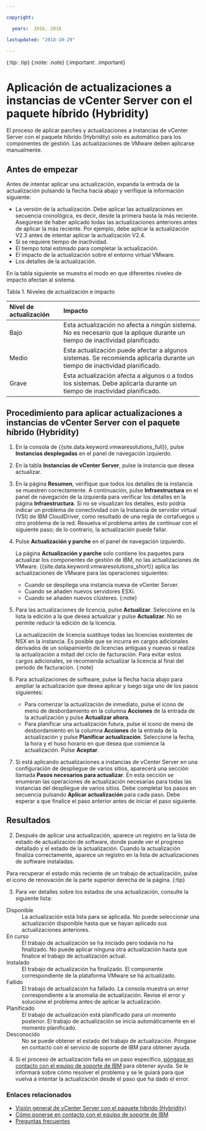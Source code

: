 ```yaml
---

copyright:

  years:  2016, 2018

lastupdated: "2018-10-29"

---
```


{:tip: .tip}
{:note: .note}
{:important: .important}

# Aplicación de actualizaciones a instancias de vCenter Server con el paquete híbrido (Hybridity)

El proceso de aplicar parches y actualizaciones a instancias de vCenter Server con el paquete híbrido (Hybridity) solo es automático para los componentes de gestión. Las actualizaciones de VMware deben aplicarse manualmente.

## Antes de empezar

Antes de intentar aplicar una actualización, expanda la entrada de la actualización pulsando la flecha hacia abajo y verifique la información siguiente:
* La versión de la actualización. Debe aplicar las actualizaciones en secuencia cronológica, es decir, desde la primera hasta la más reciente. Asegúrese de haber aplicado todas las actualizaciones anteriores antes de aplicar la más reciente. Por ejemplo, debe aplicar la actualización V2.3 antes de intentar aplicar la actualización V2.4.
* Si se requiere tiempo de inactividad.
* El tiempo total estimado para completar la actualización.
* El impacto de la actualización sobre el entorno virtual VMware.
* Los detalles de la actualización.

En la tabla siguiente se muestra el modo en que diferentes niveles de impacto afectan al sistema.

Tabla 1. Niveles de actualización e impacto

| Nivel de actualización  | Impacto        |  
|:------------- |:------------- |
| Bajo    | Esta actualización no afecta a ningún sistema. No es necesario que la aplique durante un tiempo de inactividad planificado. |  
| Medio | Esta actualización puede afectar a algunos sistemas. Se recomienda aplicarla durante un tiempo de inactividad planificado. |  
| Grave  | Esta actualización afecta a algunos o a todos los sistemas. Debe aplicarla durante un tiempo de inactividad planificado. |  

## Procedimiento para aplicar actualizaciones a instancias de vCenter Server con el paquete híbrido (Hybridity)

1. En la consola de {{site.data.keyword.vmwaresolutions_full}}, pulse **Instancias desplegadas** en el panel de navegación izquierdo.
2. En la tabla **Instancias de vCenter Server**, pulse la instancia que desea actualizar.
3. En la página **Resumen**, verifique que todos los detalles de la instancia se muestren correctamente. A continuación, pulse **Infraestructura** en el panel de navegación de la izquierda para verificar los detalles en la página **Infraestructura**.
   Si no se visualizan los detalles, esto podría indicar un problema de conectividad con la Instancia de servidor virtual (VSI) de IBM CloudDriver, como resultado de una regla de cortafuegos u otro problema de la red. Resuelva el problema antes de continuar con el siguiente paso; de lo contrario, la actualización puede fallar.
4. Pulse **Actualización y parche** en el panel de navegación izquierdo.

   La página **Actualización y parche** solo contiene los paquetes para actualizar los componentes de gestión de IBM, no las actualizaciones de VMware. {{site.data.keyword.vmwaresolutions_short}} aplica las actualizaciones de VMware para las operaciones siguientes:
   * Cuando se despliega una instancia nueva de vCenter Server.
   * Cuando se añaden nuevos servidores ESXi.
   * Cuando se añaden nuevos clústeres.
   {:note}

5. Para las actualizaciones de licencia, pulse **Actualizar**. Seleccione en la lista la edición a la que desea actualizar y pulse **Actualizar**. No se permite reducir la edición de la licencia.

   La actualización de licencia sustituye todas las licencias existentes de NSX en la instancia. Es posible que se incurra en cargos adicionales derivados de un solapamiento de licencias antiguas y nuevas si realiza la actualización a mitad del ciclo de facturación. Para evitar estos cargos adicionales, se recomienda actualizar la licencia al final del periodo de facturación.
   {:note}

6. Para actualizaciones de software, pulse la flecha hacia abajo para ampliar la actualización que desea aplicar y luego siga uno de los pasos siguientes:
   *  Para comenzar la actualización de inmediato, pulse el icono de menú de desbordamiento en la columna **Acciones** de la entrada de la actualización y pulse **Actualizar ahora**.
   *  Para planificar una actualización futura, pulse el icono de menú de desbordamiento en la columna **Acciones** de la entrada de la actualización y pulse **Planificar actualización**. Seleccione la fecha, la hora y el huso horario en que desea que comience la actualización. Pulse **Aceptar**.
7. Si está aplicando actualizaciones a instancias de vCenter Server en una configuración de despliegue de varios sitios, aparecerá una sección llamada **Pasos necesarios para actualizar**. En esta sección se enumeran las operaciones de actualización necesarias para todas las instancias del despliegue de varios sitios. Debe completar los pasos en secuencia pulsando **Aplicar actualización** para cada paso. Debe esperar a que finalice el paso anterior antes de iniciar el paso siguiente.   

## Resultados

2. Después de aplicar una actualización, aparece un registro en la lista de estado de actualización de software, donde puede ver el progreso detallado y el estado de la actualización. Cuando la actualización finaliza correctamente, aparece un registro en la lista de actualizaciones de software instaladas.

  Para recuperar el estado más reciente de un trabajo de actualización, pulse el icono de renovación de la parte superior derecha de la página.
  {:tip}

3. Para ver detalles sobre los estados de una actualización, consulte la siguiente lista:
<dl class="dl">
<dt class="dt dlterm">Disponible</dt>
<dd class="dd">La actualización está lista para se aplicada. No puede seleccionar una actualización disponible hasta que se hayan aplicado sus actualizaciones anteriores.
</dd>
<dt class="dt dlterm">En curso</dt>
<dd class="dd">El trabajo de actualización se ha iniciado pero todavía no ha finalizado. No puede aplicar ninguna otra actualización hasta que finalice el trabajo de actualización actual.</dd>
<dt class="dt dlterm">Instalado</dt>
<dd class="dd">El trabajo de actualización ha finalizado. El componente correspondiente de la plataforma VMware se ha actualizado.</dd>
<dt class="dt dlterm">Fallido</dt>
<dd class="dd">El trabajo de actualización ha fallado. La consola muestra un error correspondiente a la anomalía de actualización. Revise el error y solucione el problema antes de aplicar la actualización.</dd>
<dt class="dt dlterm">Planificado</dt>
<dd class="dd">El trabajo de actualización está planificado para un momento posterior. El trabajo de actualización se inicia automáticamente en el momento planificado.</dd>
<dt class="dt dlterm">Desconocido</dt>
<dd class="dd">No se puede obtener el estado del trabajo de actualización. Póngase en contacto con el servicio de soporte de IBM para obtener ayuda.</dd>
</dl>

4. Si el proceso de actualización falla en un paso específico, [póngase en contacto con el equipo de soporte de IBM](../vmonic/trbl_support.html) para obtener ayuda. Se le informará sobre cómo resolver el problema y se le guiará para que vuelva a intentar la actualización desde el paso que ha dado el error.

### Enlaces relacionados

* [Visión general de vCenter Server con el paquete híbrido (Hybridity)](../vcenter/vc_hybrid_overview.html)
* [Cómo ponerse en contacto con el equipo de soporte de IBM](../vmonic/trbl_support.html)
* [Preguntas frecuentes](../vmonic/faq.html)
